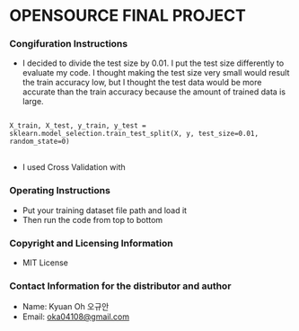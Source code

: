 # OPENSOURCE FINAL PROJECT
### Congifuration Instructions
 - I decided to divide the test size by 0.01. I put the test size differently to evaluate my code. I thought making the test size very small would result the train accuracy low, but I thought the test data would be more accurate than the train accuracy because the amount of trained data is large.
<pre>
<code>
X_train, X_test, y_train, y_test = sklearn.model_selection.train_test_split(X, y, test_size=0.01, random_state=0)
</code>
</pre>
 - I used Cross Validation with 
### Operating Instructions
 - Put your training dataset file path and load it
 - Then run the code from top to bottom
### Copyright and Licensing Information
 - MIT License
### Contact Information for the distributor and author
 - Name: Kyuan Oh 오규안
 - Email: oka04108@gmail.com
